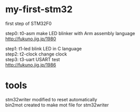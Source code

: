 # my-first-stm32
first step of STM32F0  

step0: t0-asm make LED blinker with Arm assembly language  
http://fukuno.jig.jp/1980  

step1: t1-led blink LED in C language  
step2: t2-clock change clock  
step3: t3-uart USART test  
http://fukuno.jig.jp/1986  

# tools  
 stm32writer modified to reset automatically  
 bin2mot created to make mot file for stm32writer  
